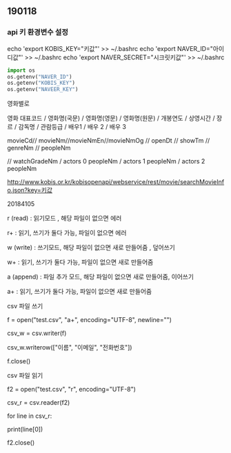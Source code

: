 ## 190118

### api 키 환경변수 설정



echo 'export KOBIS_KEY="키값"' >> ~/.bashrc
echo 'export NAVER_ID="아이디값"' >> ~/.bashrc
echo 'export NAVER_SECRET="시크릿키값"' >> ~/.bashrc



```python
import os
os.getenv("NAVER_ID")
os.getenv("KOBIS_KEY")
os.getenv("NAVEER_KEY")
```





영화별로

영화 대표코드 / 영화명(국문) / 영화명(영문) / 영화명(원문) / 개봉연도 / 상영시간 / 장르 / 감독명 / 관람등급 / 배우1 / 배우 2 / 배우 3

movieCd// movieNm//movieNmEn//movieNmOg // openDt // showTm // genreNm // peopleNm  

// watchGradeNm / actors 0 peopleNm /  actors 1 peopleNm /  actors 2 peopleNm





http://www.kobis.or.kr/kobisopenapi/webservice/rest/movie/searchMovieInfo.json?key=키값



20184105



r (read)   : 읽기모드 , 해당 파일이 없으면 에러

r+  : 읽기, 쓰기가 둘다 가능, 파일이 없으면 에러

w (write)  : 쓰기모드, 해당 파일이 없으면 새로 만들어줌 , 덮어쓰기

w+  : 읽기, 쓰기가 둘다 가능, 파일이 없으면 새로 만들어줌

a (append) : 파일 추가 모드, 해당 파일이 없으면 새로 만들어줌, 이어쓰기

a+  : 읽기, 쓰기가 둘다 가능, 파일이 없으면 새로 만들어줌

csv 파일 쓰기

f = open("test.csv", "a+", encoding="UTF-8", newline="")

csv_w = csv.writer(f)

csv_w.writerow(["이름", "이메일", "전화번호"])

f.close()

csv 파일 읽기

f2 = open("test.csv", "r", encoding="UTF-8")

csv_r = csv.reader(f2)

for line in csv_r:

print(line[0])

f2.close()
